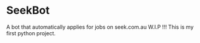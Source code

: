 # SeekBot
A bot that automatically applies for jobs on seek.com.au
W.I.P !!!
This is my first python project.
